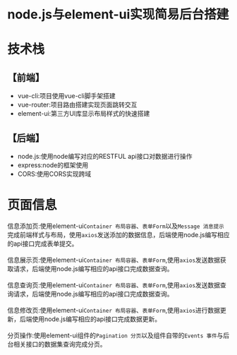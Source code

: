 # node.js与element-ui实现简易后台搭建

# 技术栈

## 【前端】<br>
* vue-cli:项目使用vue-cli脚手架搭建<br>
* vue-router:项目路由搭建实现页面跳转交互<br>
* element-ui:第三方UI库显示布局样式的快速搭建<br>
## 【后端】<br>
* node.js:使用node编写对应的RESTFUL api接口对数据进行操作<br>
* express:node的框架使用<br>
* CORS:使用CORS实现跨域<br>
# 页面信息
信息添加页:使用element-ui`Container 布局容器`、`表单Form`以及`Message 消息提示`完成前端样式与布局，使用`axios`发送添加的数据信息，后端使用node.js编写相应的api接口完成表单提交。<br><br>
信息展示页:使用element-ui`Container 布局容器`、`表单Form`,使用`axios`发送数据获取请求，后端使用node.js编写相应的api接口完成数据查询。<br><br>
信息查询页:使用element-ui`Container 布局容器`、`表单Form`,使用`axios`发送数据查询请求，后端使用node.js编写相应的api接口完成数据查询。<br><br>
信息修改页:使用element-ui`Container 布局容器`、`表单Form`,使用`axios`进行数据更新，后端使用node.js编写相应的api接口完成数据更新。<br><br>
分页操作:使用element-ui组件的`Pagination 分页`以及组件自带的`Events 事件`与后台相关接口的数据集查询完成分页。
